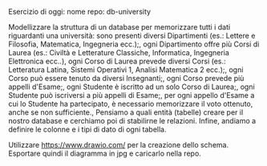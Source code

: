 Esercizio di oggi:
nome repo: db-university

Modellizzare la struttura di un database per memorizzare tutti i dati riguardanti una università:
sono presenti diversi Dipartimenti (es.: Lettere e Filosofia, Matematica, Ingegneria ecc.);,
ogni Dipartimento offre più Corsi di Laurea (es.: Civiltà e Letterature Classiche, Informatica, Ingegneria Elettronica ecc..),
ogni Corso di Laurea prevede diversi Corsi (es.: Letteratura Latina, Sistemi Operativi 1, Analisi Matematica 2 ecc.);,
ogni Corso può essere tenuto da diversi Insegnanti;,
ogni Corso prevede più appelli d'Esame;,
ogni Studente è iscritto ad un solo Corso di Laurea;,
ogni Studente può iscriversi a più appelli di Esame;,
per ogni appello d'Esame a cui lo Studente ha partecipato, è necessario memorizzare il voto ottenuto, anche se non sufficiente.,
Pensiamo a quali entità (tabelle) creare per il nostro database e cerchiamo poi di stabilirne le relazioni. Infine, andiamo a definire le colonne e i tipi di dato di ogni tabella.

Utilizzare https://www.drawio.com/ per la creazione dello schema.
Esportare quindi il diagramma in jpg e caricarlo nella repo.
